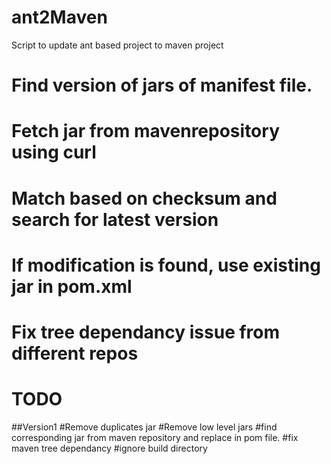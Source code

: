 # ant2Maven
Script to update ant based project to maven project


# Find version of jars of manifest file.
# Fetch jar from mavenrepository using curl
# Match based on checksum and search for latest version 
# If modification is found, use existing jar in pom.xml
# Fix tree dependancy issue from different repos


# TODO

##Version1 
#Remove duplicates jar
#Remove low level jars
#find corresponding jar from maven repository and replace in pom file.
#fix maven tree dependancy
#ignore build directory
